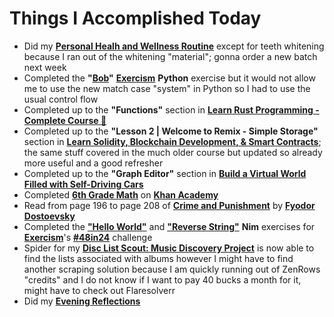 # Things I Accomplished Today

- Did my **[Personal Healh and Wellness Routine](../../routines/2024/personal-health-and-wellness-routine/personal-health-and-wellness-routine-2024-week-4)** except for teeth whitening because I ran out of the whitening "material"; gonna order a new batch next week
- Completed the **"[Bob](https://exercism.org/tracks/python/exercises/bob)"** **[Exercism](https://exercism.org)** **Python** exercise but it would not allow me to use the new match case "system" in Python so I had to use the usual control flow
- Completed up to the **"Functions"** section in **[Learn Rust Programming - Complete Course 🦀](https://www.youtube.com/watch?v=BpPEoZW5IiY)**
- Completed up to the **"Lesson 2 | Welcome to Remix - Simple Storage"** section in **[Learn Solidity, Blockchain Development, & Smart Contracts](https://www.youtube.com/watch?v=umepbfKp5rI)**; the same stuff covered in the much older course but updated so already more useful and a good refresher
- Completed up to the **"Graph Editor"** section in **[Build a Virtual World Filled with Self-Driving Cars](https://www.youtube.com/watch?v=5iHejdqYIa8)**
- Completed **[6th Grade Math](https://www.khanacademy.org/math/cc-sixth-grade-math)** on **[Khan Academy](https://www.khanacademy.org)**
- Read from page 196 to page 208 of **[Crime and Punishment](https://www.goodreads.com/book/show/7144.Crime_and_Punishment)** by **[Fyodor Dostoevsky](https://www.goodreads.com/author/show/3137322.Fyodor_Dostoevsky)**
- Completed the **["Hello World"](https://exercism.org/tracks/nim/exercises/hello-world)** and **["Reverse String"](https://exercism.org/tracks/nim/exercises/reverse-string)** **Nim** exercises for **[Exercism](https://exercism.org)**'s **[#48in24](https://exercism.org/challenges/48in24)** challenge
- Spider for my **[Disc List Scout: Music Discovery Project](https://github.com/evorhard/Disc-List-Scout--Music-Discovery)** is now able to find the lists associated with albums however I might have to find another scraping solution because I am quickly running out of ZenRows "credits" and I do not know if I want to pay 40 bucks a month for it, might have to check out Flaresolverr
- Did my **[Evening Reflections](../../routines/evening-reflections.md)**
